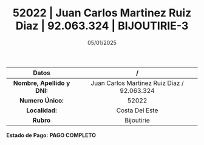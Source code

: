 ﻿---
title: 52022 | Juan Carlos Martinez Ruiz Diaz | 92.063.324 | BIJOUTIRIE-3
date: 05/01/2025
draft: false
tags: ['costa-del-este', 'titular', 'bijoutirie']
---

|          **Datos**          |  /  |
|:---------------------------:|:---:|
| **Nombre, Apellido y DNI:** | Juan Carlos Martinez Ruiz Diaz / 92.063.324 |
|      **Numero Único:**      | 52022 |
|        **Localidad:**       | Costa Del Este |
|          **Rubro**          | Bijoutirie |

**Estado de Pago:** **PAGO COMPLETO**
